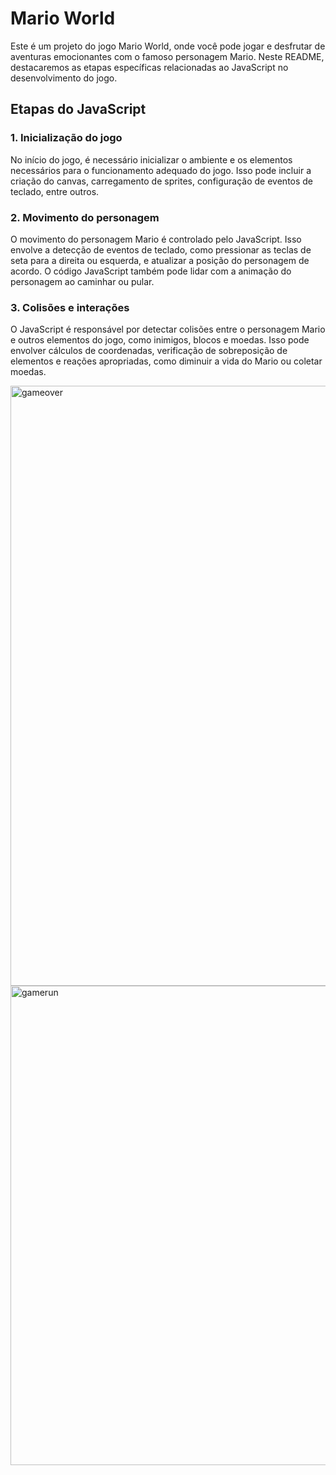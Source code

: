 # Mario World

Este é um projeto do jogo Mario World, onde você pode jogar e desfrutar de aventuras emocionantes com o famoso personagem Mario. Neste README, destacaremos as etapas específicas relacionadas ao JavaScript no desenvolvimento do jogo.

## Etapas do JavaScript

### 1. Inicialização do jogo

No início do jogo, é necessário inicializar o ambiente e os elementos necessários para o funcionamento adequado do jogo. Isso pode incluir a criação do canvas, carregamento de sprites, configuração de eventos de teclado, entre outros.

### 2. Movimento do personagem

O movimento do personagem Mario é controlado pelo JavaScript. Isso envolve a detecção de eventos de teclado, como pressionar as teclas de seta para a direita ou esquerda, e atualizar a posição do personagem de acordo. O código JavaScript também pode lidar com a animação do personagem ao caminhar ou pular.

### 3. Colisões e interações

O JavaScript é responsável por detectar colisões entre o personagem Mario e outros elementos do jogo, como inimigos, blocos e moedas. Isso pode envolver cálculos de coordenadas, verificação de sobreposição de elementos e reações apropriadas, como diminuir a vida do Mario ou coletar moedas.


<img width="960" alt="gameover" src="https://github.com/Guilhermefonseca2021/mario-world/assets/92196697/a360c2ff-6dbb-4fe4-8dc6-6cfacaf6664a">

<img width="767" alt="gamerun" src="https://github.com/Guilhermefonseca2021/mario-world/assets/92196697/e6c7bf63-3f17-4fdb-8c9e-c6d5651b4cbd">

